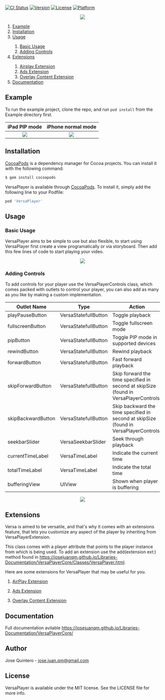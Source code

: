 [![CI Status](https://img.shields.io/travis/jose.juan.qm@gmail.com/VersaPlayer.svg?style=flat)](https://travis-ci.org/jose.juan.qm@gmail.com/VersaPlayer)
[![Version](https://img.shields.io/cocoapods/v/VersaPlayer.svg?style=flat)](https://cocoapods.org/pods/VersaPlayer)
[![License](https://img.shields.io/cocoapods/l/VersaPlayer.svg?style=flat)](https://cocoapods.org/pods/VersaPlayer)
[![Platform](https://img.shields.io/cocoapods/p/VersaPlayer.svg?style=flat)](https://cocoapods.org/pods/VersaPlayer)

<div>
  <p align="center">
    <img src="https://github.com/josejuanqm/VersaPlayer/blob/master/Image.png" />
  </p>
</div>

<div>
  <ol>
    <li>
      <a href="#example">Example</a>
    </li>
    <li>
      <a href="#installation">Installation</a>
    </li>
    <li>
      <a href="#usage">Usage</a>
    </li>
    <ol>
      <li>
        <a href="#basic-usage">Basic Usage</a>
      </li>
      <li>
        <a href="#adding-controls">Adding Controls</a>
      </li>
    </ol>
    <li>
      <a href="#extensions">Extensions</a>
    </li>
    <ol>
      <li>
        <a href="#extensions">Airplay Extension</a>
      </li>
      <li>
        <a href="#extensions">Ads Extension</a>
      </li>
      <li>
        <a href="#extensions">Overlay Content Extension</a>
      </li>
    </ol>
    <li>
      <a href="#documentation">Documentation</a>
    </li>
  </ol>
</div>

## Example

To run the example project, clone the repo, and run `pod install` from the Example directory first.

iPad PIP mode             |  iPhone normal mode
:-------------------------:|:-------------------------:
![](https://github.com/josejuanqm/VersaPlayer/blob/master/Simulator%20Screen%20Shot%20-%20iPad%20Pro%20(9.7-inch)%20-%202018-10-15%20at%2013.34.10.png)  |  ![](https://github.com/josejuanqm/VersaPlayer/blob/master/Simulator%20Screen%20Shot%20-%20iPhone%208%20Plus%20-%202018-10-15%20at%2013.33.03.png)

## Installation

[CocoaPods](http://cocoapods.org) is a dependency manager for Cocoa projects.
You can install it with the following command:

```bash
$ gem install cocoapods
```

VersaPlayer is available through [CocoaPods](https://cocoapods.org). To install
it, simply add the following line to your Podfile:

```ruby
pod 'VersaPlayer'
```

## Usage

### Basic Usage

VersaPlayer aims to be simple to use but also flexible, to start using VersaPlayer first create a view programatically or via storyboard. Then add this few lines of code to start playing your video.

<div>
  <p align="center">
    <img src="https://github.com/josejuanqm/VersaPlayer/blob/master/simple_example.png" />
  </p>
</div>

### Adding Controls

To add controls for your player use the VersaPlayerControls class, which comes packed with outlets to control your player, you can also add as many as you like by making a custom implementation.

Outlet Name             | Type             |  Action
------------------------- | ------------------------- | -------------------------
playPauseButton | VersaStatefullButton | Toggle playback
fullscreenButton | VersaStatefullButton | Toggle fullscreen mode
pipButton | VersaStatefullButton | Toggle PIP mode in supported devices
rewindButton | VersaStatefullButton | Rewind playback
forwardButton | VersaStatefullButton | Fast forward playback
skipForwardButton | VersaStatefullButton | Skip forward the time specified in second at skipSize (found in VersaPlayerControls)
skipBackwardButton | VersaStatefullButton | Skip backward the time specified in second at skipSize (found in VersaPlayerControls)
seekbarSlider | VersaSeekbarSlider | Seek through playback
currentTimeLabel | VersaTimeLabel | Indicate the current time
totalTimeLabel | VersaTimeLabel | Indicate the total time
bufferingView | UIView | Shown when player is buffering

<div>
  <p align="center">
    <img src="https://github.com/josejuanqm/VersaPlayer/blob/master/controls_example.png" />
  </p>
</div>

## Extensions

Versa is aimed to be versatile, and that's why it comes with an extensions feature, that lets you customize any aspect of the player by inheriting from VersaPlayerExtension.

This class comes with a player attribute that points to the player instance from which is being used.
To add an extension use the add(extension ext:) method found in https://josejuanqm.github.io/Libraries-Documentation/VersaPlayerCore/Classes/VersaPlayer.html.

Here are some extensions for VersaPlayer that may be useful for you.

1. [AirPlay Extension](https://github.com/josejuanqm/VersaPlayerAirplayExtension)

2. [Ads Extension](https://github.com/josejuanqm/VersaPlayerAdsExtension)

3. [Overlay Content Extension](https://github.com/josejuanqm/VersaPlayerOverlayContentExtension)


## Documentation

Full documentation avilable https://josejuanqm.github.io/Libraries-Documentation/VersaPlayerCore/

## Author

Jose Quintero - jose.juan.qm@gmail.com

## License

VersaPlayer is available under the MIT license. See the LICENSE file for more info.
